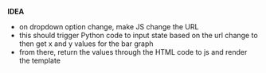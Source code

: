 **IDEA**

* on dropdown option change, make JS change the URL
* this should trigger Python code to input state based on the url change to then get x and y values for the bar graph
* from there, return the values through the HTML code to js and render the template